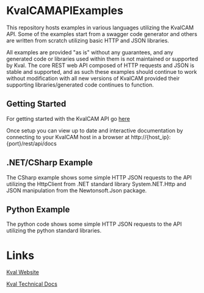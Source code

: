 # KvalCAMAPIExamples
This repository hosts examples in various languages utilizing the KvalCAM API. Some of the examples start from a swagger code generator and others are written from scratch utilizing basic HTTP and JSON libraries.

All examples are provided "as is" without any guarantees, and any generated code or libraries used within them is not maintained or supported by Kval. The core REST web API composed of HTTP requests and JSON is stable and supported, and as such these examples should continue to work without modification with all new versions of KvalCAM provided their supporting libraries/generated code continues to function.

## Getting Started
For getting started with the KvalCAM API go [here](https://docs.kvalinc.com/kval-cam/latest/)

Once setup you can view up to date and interactive documentation by connecting to your KvalCAM host in a browser at http://{host_ip}:{port}/rest/api/docs

## .NET/CSharp Example
The CSharp example shows some simple HTTP JSON requests to the API utilizing the HttpClient from .NET standard library System.NET.Http and JSON manipulation from the Newtonsoft.Json package.

## Python Example
The python code shows some simple HTTP JSON requests to the API utilizing the python standard libraries.

# Links
[Kval Website](https://www.kvalinc.com/)

[Kval Technical Docs](https://docs.kvalinc.com/)
